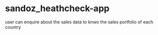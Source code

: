 # sandoz_heathcheck-app
user can enquire about the sales data to knwo the sales portfolio of each country
